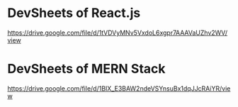 # DevSheets of React.js

https://drive.google.com/file/d/1tVDVyMNv5VxdoL6xgpr7AAAVaUZhv2WV/view

# DevSheets of MERN Stack

https://drive.google.com/file/d/1BIX_E3BAW2ndeVSYnsuBx1dqJJcRAiYR/view
